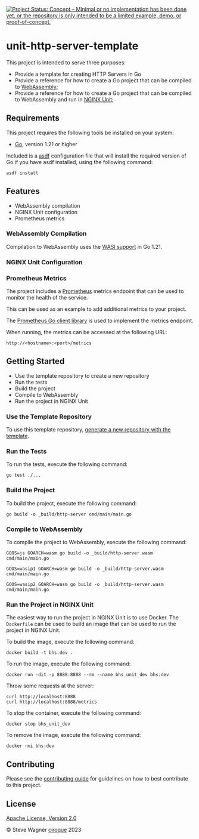 [![Project Status: Concept – Minimal or no implementation has been done yet, or the repository is only intended to be a limited example, demo, or proof-of-concept.](https://www.repostatus.org/badges/latest/concept.svg)](https://www.repostatus.org/#concept)

# unit-http-server-template

This project is intended to serve three purposes:
- Provide a template for creating HTTP Servers in Go
- Provide a reference for how to create a Go project that can be compiled to [WebAssembly](https://webassembly.org/);
- Provide a reference for how to create a Go project that can be compiled to WebAssembly and run in [NGINX Unit](https://unit.nginx.org/); 

## Requirements

This project requires the following tools be installed on your system:
- [Go](https://golang.org/), version 1.21 or higher

Included is a [asdf](https://asdf-vm.com/#/) configuration file that will install the required version of Go if you have asdf installed, using the following command:

```shell
asdf install
```

## Features

- WebAssembly compilation
- NGINX Unit configuration
- Prometheus metrics

### WebAssembly Compilation

Compilation to WebAssembly uses the [WASI support](https://go.dev/blog/wasi) in Go 1.21. 

### NGINX Unit Configuration

### Prometheus Metrics

The project includes a [Prometheus](https://prometheus.io/) metrics endpoint that can be used to monitor the health of the service.

This can be used as an example to add additional metrics to your project.

The [Prometheus Go client library](github.com/prometheus/client_golang) is used to implement the metrics endpoint.

When running, the metrics can be accessed at the following URL:

```shell    
http://<hostname>:<port>/metrics
```

## Getting Started

- Use the template repository to create a new repository
- Run the tests
- Build the project
- Compile to WebAssembly
- Run the project in NGINX Unit

### Use the Template Repository

To use this template repository, [generate a new repository with the template](https://github.com/ciroque/go-base-http-server/generate).

### Run the Tests

To run the tests, execute the following command:

```shell
go test ./...
``` 

### Build the Project

To build the project, execute the following command:

```shell    
go build -o _build/http-server cmd/main/main.go
```

### Compile to WebAssembly

To compile the project to WebAssembly, execute the following command:

```shell
GOOS=js GOARCH=wasm go build -o _build/http-server.wasm cmd/main/main.go
```

```shell
GOOS=wasip1 GOARCH=wasm go build -o _build/http-server.wasm cmd/main/main.go
```

```shell
GOOS=wasip2 GOARCH=wasm go build -o _build/http-server.wasm cmd/main/main.go
```

### Run the Project in NGINX Unit

The easiest way to run the project in NGINX Unit is to use Docker. The `Dockerfile` can be used to build an
image that can be used to run the project in NGINX Unit.

To build the image, execute the following command:

```shell    
docker build -t bhs:dev .
```

To run the image, execute the following command:

```shell
docker run -dit -p 8888:8888 --rm --name bhs_unit_dev bhs:dev
```

Throw some requests at the server:

```shell
curl http://localhost:8888
curl http://localhost:8888/metrics
```

To stop the container, execute the following command:

```shell
docker stop bhs_unit_dev
```

To remove the image, execute the following command:

```shell
docker rmi bhs:dev
```




## Contributing

Please see the [contributing guide](https://github.com/ciroque/go-base-http-server/blob/main/CONTRIBUTING.md) for guidelines on how to best contribute to this project.

## License

[Apache License, Version 2.0](https://github.com/ciroque/go-base-http-server/blob/main/LICENSE)

&copy; Steve Wagner [ciroque](https://github.com/ciroque) 2023